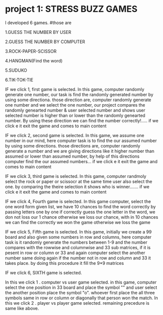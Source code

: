 # project 1: STRESS BUZZ GAMES
I developed 6 games. #those are

1.GUESS THE NUMBER BY USER

2.GUESS THE NUMBER BY COMPUTER

3.ROCK-PAPER-SCISSOR

4.HANGMAN(Find the word)

5.SUDUKO

6.TIK-TOK-TIE

IF we click 1, first game is selected. In this game, computer randomly generate one number, our task is find the randomly generated number by using some directiona. those direction are, computer randomly generate one number and we select the one number, our project compares the randomly genearted number & user selected number and shows user selected number is higher than or lower than the randomly genearted number. By using these direction we can find the number correctly!..... if we click e it exit the game and comes to main content

IF we click 2, second game is selected. In this game, we assume one number in our mind, here computer task is to find the our assumed number by using some directions. those directions are, computer randomly generate a number and we are giving directions like it higher number than assumed or lower than assumed number, by help of this directions computer find the our assumed numbers... if we click e it exit the game and comes to main content

IF we click 3, third game is selected. In this game, computer randmoly select the rock or paper or scissocr at the same time user also select the one. by comparing the theire selection it shows who is winner....... if we click e it exit the game and comes to main content

IF we click 4, Fourth game is selected. In this game computer, select the one word form given list, we have 10 chances to find the word correctly by passing letters one by one if correctly guess the one letter in the word, we don not loss our 1 chance otherwise we loss our chance, with in 10 chances we can find the correctly we won the game otherwise we loss the game

IF we click 5, Fifth game is selected. In this game, initially we create a 99 board and also given some numbers in row and columns, here computer task is it randomly generate the numbers between 1-9 and the number compares with the rowwise and columnwise and 33 sub matrices, if it is pesent in row or column or 33 and again computer select the another number same doing again if the number not in row and column and 33 it takes place. by doing this procedure it fill the 9*9 matrices

IF we click 6, SIXTH game is selected.

In this we click 1 . computer vs user game selected. in this game, computer select the one position in 33 board and place the symbol "" and user select the another position place the symbol "o". whoever first place the all three symbols same in row or column or diagonally that person won the match. In this we click 2 . player vs player game selected. remaining precedure is same like above.
